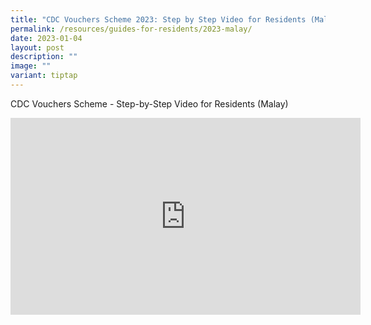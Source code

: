 ```yaml
---
title: "CDC Vouchers Scheme 2023: Step by Step Video for Residents (Malay)"
permalink: /resources/guides-for-residents/2023-malay/
date: 2023-01-04
layout: post
description: ""
image: ""
variant: tiptap
---
```

CDC Vouchers Scheme - Step-by-Step Video for Residents (Malay)


<iframe width="560" height="315" src="https://www.youtube.com/embed/oX4CPL8L_OY" title="YouTube video player" frameborder="0" allow="accelerometer; autoplay; clipboard-write; encrypted-media; gyroscope; picture-in-picture" allowfullscreen=""></iframe>
